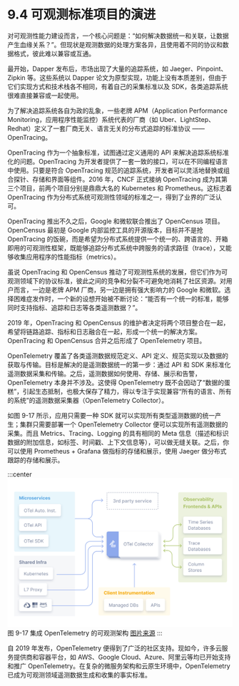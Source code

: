 # 9.4 可观测标准项目的演进

对可观测性能力建设而言，一个核心问题是：“如何解决数据统一和关联，让数据产生血缘关系？”。但现状是观测数据的处理方案各异，且使用着不同的协议和数据格式，彼此难以兼容或互通。


最开始，Dapper 发布后，市场出现了大量的追踪系统，如 Jaeger、Pinpoint、Zipkin 等。这些系统以 Dapper 论文为原型实现，功能上没有本质差别，但由于它们实现方式和技术栈各不相同，有着自己的采集标准以及 SDK，各类追踪系统很难直接兼容或一起使用。

为了解决追踪系统各自为政的乱象，一些老牌 APM（Application Performance Monitoring，应用程序性能监控）系统代表的厂商（如 Uber、LightStep、Redhat）定义了一套厂商无关、语言无关的分布式追踪的标准协议 —— OpenTracing。

OpenTracing 作为一个抽象标准，试图通过定义通用的 API 来解决追踪系统标准化的问题。OpenTracing 为开发者提供了一套一致的接口，可以在不同编程语言中使用。只要是符合 OpenTracing 规范的追踪系统，开发者可以灵活地替换或组合探针、存储和界面等组件。2016 年，CNCF 正式接纳 OpenTracing 成为其第三个项目，前两个项目分别是鼎鼎大名的 Kubernetes 和 Prometheus。这标志着 OpenTracing 作为分布式系统可观测性领域的标准之一，得到了业界的广泛认可。

OpenTracing 推出不久之后，Google 和微软联合推出了 OpenCensus 项目。OpenCensus 最初是 Google 内部监控工具的开源版本，目标并不是抢 OpenTracing 的饭碗，而是希望为分布式系统提供一个统一的、跨语言的、开箱即用的可观测性框架，既能够追踪分布式系统中跨服务的请求路径（trace），又能够收集应用程序的性能指标（metrics）。

虽说 OpenTracing 和 OpenCensus 推动了可观测性系统的发展，但它们作为可观测领域下的协议标准，彼此之间的竞争和分裂不可避免地消耗了社区资源。对用户而言，一边是老牌 APM 厂商，另一边是拥有强大影响力的 Google 和微软。选择困难症发作时，一个新的设想开始被不断讨论：“能否有一个统一的标准，能够同时支持指标、追踪和日志等各类遥测数据？”。

2019 年，OpenTracing 和 OpenCensus 的维护者决定将两个项目整合在一起，希望将链路追踪、指标和日志融合在一起，形成一个统一的解决方案。OpenTracing 和 OpenCensus 合并之后形成了 OpenTelemetry 项目。


OpenTelemetry 覆盖了各类遥测数据规范定义、API 定义、规范实现以及数据的获取与传输。目标是解决的是遥测数据统一的第一步：通过 API 和 SDK 来标准化遥测数据采集和传输。之后，遥测数据如何使用、存储、展示和告警，OpenTelemetry 本身并不涉及。这使得 OpenTelemetry 既不会因动了“数据的蛋糕”，引起生态抵制，也极大保存了精力，得以专注于实现兼容“所有的语言、所有的系统”的遥测数据采集器（OpenTelemetry Collector）。

如图 9-17 所示，应用只需要一种 SDK 就可以实现所有类型遥测数据的统一产生；集群只需要部署一个 OpenTelemetry Collector 便可以实现所有遥测数据的采集。而且 Metrics、Tracing、Logging 的具有相同的 Meta 信息（描述和标识数据的附加信息，如标签、时间戳、上下文信息等），可以做无缝关联。之后，你可以使用 Prometheus + Grafana 做指标的存储和展示，使用 Jaeger 做分布式跟踪的存储和展示。

:::center
  ![](../assets/otel-diagram.svg)<br/>
  图 9-17 集成 OpenTelemetry 的可观测架构 [图片来源](https://opentelemetry.io/docs/)
:::


自 2019 年发布，OpenTelemetry 便得到了广泛的社区支持。现如今，许多云服务提供商和容器平台，如 AWS、Google Cloud、Azure、阿里云等均已开始支持和推广 OpenTelemetry。在复杂的微服务架构和云原生环境中，OpenTelemetry 已成为可观测领域遥测数据生成和收集的事实标准。